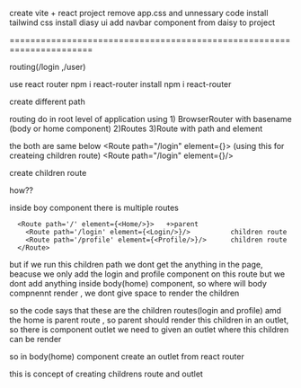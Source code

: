 create vite + react project 
remove app.css and unnessary code 
install tailwind css
install diasy ui
add navbar component from daisy to project

======================================================================

routing(/login ,/user)

use react router
npm i react-router
install npm i react-router

create different path

routing do in root level of application
using  1) BrowserRouter with basename (body or home component)
        2)Routes
        3)Route with path and element


the both are same below
 <Route path="/login" element={<Body/>}></Route>  (using this for createing children route)
  <Route path="/login" element={<Body/>}/>

  
create children route

how??  <Route path="/login" element={}></Route>

inside boy component there is multiple routes


      <Route path='/' element={<Home/>}>   +>parent
        <Route path='/login' element={<Login/>}/>          children route
        <Route path='/profile' element={<Profile/>}/>      children route
      </Route>

but if we run this children path we dont get the anything in the page, beacuse  we only add the login and profile component on this route but we dont add anything inside body(home) component, so where will body compnennt render , we dont give space to render  the children 

so the code says that these are the children routes(login and profile)  amd the home is parent route , so parent should render this children in an outlet, so there is component outlet we need to given an outlet where this children can be render 

so in body(home)  component create an outlet from react router

this is concept of creating childrens route and outlet